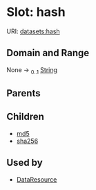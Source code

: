 
# Slot: hash




URI: [datasets:hash](https://w3id.org/linkml/manifesto/hash)


## Domain and Range

None &#8594;  <sub>0..1</sub> [String](types/String.md)

## Parents


## Children

 *  [md5](md5.md)
 *  [sha256](sha256.md)

## Used by

 * [DataResource](DataResource.md)
